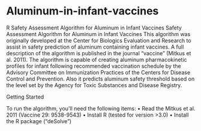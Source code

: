 # Aluminum-in-infant-vaccines
R Safety Assessment Algorithm for Aluminum in Infant Vaccines 
Safety Assessment Algorithm for Aluminum in Infant Vaccines
This algorithm was originally developed at the Center for Biologics Evaluation and Research to assist 
in safety prediction of aluminum containing infant vaccines.  A full description of the algorithm is published 
in the journal “vaccine” (Mitkus et al. 2011). The algorithm is capable of creating aluminum pharmacokinetic 
profiles for infant following recommended vaccination schedule by the Advisory Committee on Immunization 
Practices of the Centers for Disease Control and Prevention. Also it predicts aluminum safety threshold 
based on the level set by the Agency for Toxic Substances and Disease Registry. 

Getting Started

To run the algorithm, you'll need the following items:
•	Read the Mitkus et al. 2011 (Vaccine 29: 9538-9543)
•	Install R (tested for version >3.0)
•	Install the R package (“deSolve”)
